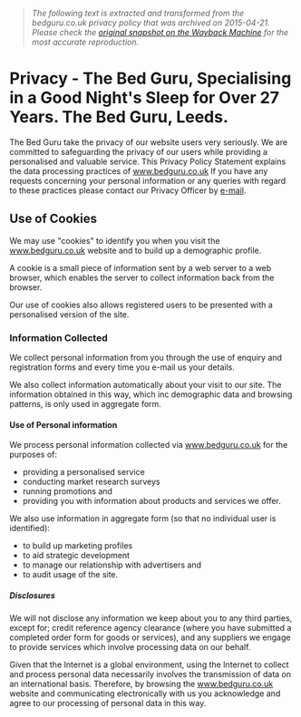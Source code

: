 > *The following text is extracted and transformed from the bedguru.co.uk privacy policy that was archived on 2015-04-21. Please check the [original snapshot on the Wayback Machine](https://web.archive.org/web/20150421074509id_/http%3A//www.bedguru.co.uk/privacy.php) for the most accurate reproduction.*

# Privacy - The Bed Guru, Specialising in a Good Night's Sleep for Over 27 Years. The Bed Guru, Leeds.

The Bed Guru take the privacy of our website users very seriously. We are committed to safeguarding the privacy of our users while providing a personalised and valuable service. This Privacy Policy Statement explains the data processing practices of www.bedguru.co.uk If you have any requests concerning your personal information or any queries with regard to these practices please contact our Privacy Officer by [e-mail](https://web.archive.org/web/20150421074509id_/http%3A//www.bedguru.co.uk/contact-us.php).

## Use of Cookies

We may use "cookies" to identify you when you visit the www.bedguru.co.uk website and to build up a demographic profile.

A cookie is a small piece of information sent by a web server to a web browser, which enables the server to collect information back from the browser.

Our use of cookies also allows registered users to be presented with a personalised version of the site.

### Information Collected

We collect personal information from you through the use of enquiry and registration forms and every time you e-mail us your details.

We also collect information automatically about your visit to our site. The information obtained in this way, which inc demographic data and browsing patterns, is only used in aggregate form.

#### Use of Personal information

We process personal information collected via www.bedguru.co.uk for the purposes of:

  * providing a personalised service 
  * conducting market research surveys 
  * running promotions and
  * providing you with information about products and services we offer. 



We also use information in aggregate form (so that no individual user is identified):

  * to build up marketing profiles
  * to aid strategic development 
  * to manage our relationship with advertisers and 
  * to audit usage of the site. 



##### Disclosures

We will not disclose any information we keep about you to any third parties, except for; credit reference agency clearance (where you have submitted a completed order form for goods or services), and any suppliers we engage to provide services which involve processing data on our behalf.

Given that the Internet is a global environment, using the Internet to collect and process personal data necessarily involves the transmission of data on an international basis. Therefore, by browsing the www.bedguru.co.uk website and communicating electronically with us you acknowledge and agree to our processing of personal data in this way.
